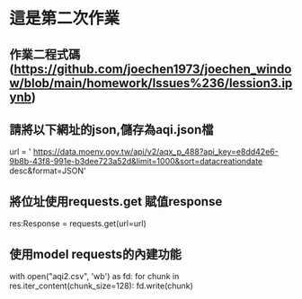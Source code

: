 # 這是第二次作業
## 作業二程式碼(https://github.com/joechen1973/joechen_window/blob/main/homework/Issues%236/lession3.ipynb)

## 請將以下網址的json,儲存為aqi.json檔



url = '	https://data.moenv.gov.tw/api/v2/aqx_p_488?api_key=e8dd42e6-9b8b-43f8-991e-b3dee723a52d&limit=1000&sort=datacreationdate desc&format=JSON'
## 將位址使用requests.get 賦值response

res:Response = requests.get(url=url)
## 使用model requests的內建功能

with open("aqi2.csv", 'wb') as fd:
    for chunk in res.iter_content(chunk_size=128):
        fd.write(chunk)
